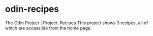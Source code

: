 # odin-recipes
The Odin Project | Project: Recipes
This project shows 3 recipes, all of which are accessible from the home page.

